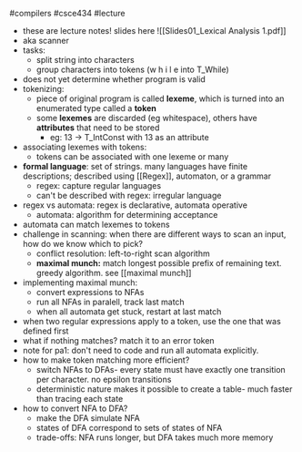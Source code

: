 #compilers
#csce434
#lecture
- these are lecture notes! slides here ![[Slides01_Lexical Analysis 1.pdf]]
- aka scanner
- tasks:
	- split string into characters
	- group characters into tokens (w h i l e into T_While)
- does not yet determine whether program is valid
- tokenizing:
	- piece of original program is called **lexeme**, which is turned into an enumerated type called a **token** 
	- some **lexemes** are discarded (eg whitespace), others have **attributes** that need to be stored
		- eg: 13 -> T_IntConst with 13 as an attribute
- associating lexemes with tokens:
	- tokens can be associated with one lexeme or many
- **formal language**: set of strings. many languages have finite descriptions; described using [[Regex]], automaton, or a grammar
	- regex: capture regular languages
	- can't be described with regex: irregular language
- regex vs automata: regex is declarative, automata operative
	- automata: algorithm for determining acceptance
- automata can match lexemes to tokens
- challenge in scanning: when there are different ways to scan an input, how do we know which to pick?
	- conflict resolution: left-to-right scan algorithm
	- **maximal munch:** match longest possible prefix of remaining text. greedy algorithm. see [[maximal munch]]
- implementing maximal munch:
	- convert expressions to NFAs
	- run all NFAs in paralell, track last match
	- when all automata get stuck, restart at last match
- when two regular expressions apply to a token, use the one that was defined first
- what if nothing matches? match it to an error token
- note for pa1: don't need to code and run all automata explicitly.
- how to make token matching more efficient?
	- switch NFAs to DFAs- every state must have exactly one transition per character. no epsilon transitions
	- deterministic nature makes it possible to create a table- much faster than tracing each state
- how to convert NFA to DFA?
	- make the DFA simulate NFA
	- states of DFA correspond to sets of states of NFA
	- trade-offs: NFA runs longer, but DFA takes much more memory